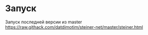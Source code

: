 # Запуск
Запуск последней версии из master
https://raw.githack.com/datdimotim/steiner-net/master/steiner.html